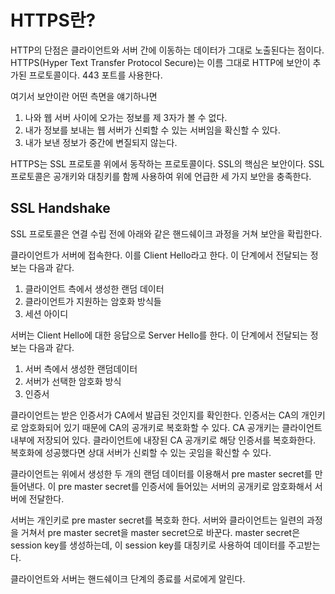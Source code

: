 # HTTPS란?

HTTP의 단점은 클라이언트와 서버 간에 이동하는 데이터가 그대로 노출된다는 점이다.
HTTPS(Hyper Text Transfer Protocol Secure)는 이름 그대로 HTTP에 보안이 추가된 프로토콜이다.
443 포트를 사용한다.

여기서 보안이란 어떤 측면을 얘기하나면

1. 나와 웹 서버 사이에 오가는 정보를 제 3자가 볼 수 없다.
2. 내가 정보를 보내는 웹 서버가 신뢰할 수 있는 서버임을 확신할 수 있다.
3. 내가 보낸 정보가 중간에 변질되지 않는다.

HTTPS는 SSL 프로토콜 위에서 동작하는 프로토콜이다. SSL의 핵심은 보안이다.
SSL 프로토콜은 공개키와 대칭키를 함께 사용하여 위에 언급한 세 가지 보안을 충족한다.

## SSL Handshake

SSL 프로토콜은 연결 수립 전에 아래와 같은 핸드쉐이크 과정을 거쳐 보안을 확립한다.



클라이언트가 서버에 접속한다. 이를 Client Hello라고 한다. 이 단계에서 전달되는 정보는 다음과 같다.

1. 클라이언트 측에서 생성한 랜덤 데이터
2. 클라이언트가 지원하는 암호화 방식들
3. 세션 아이디

서버는 Client Hello에 대한 응답으로 Server Hello를 한다. 이 단계에서 전달되는 정보는 다음과 같다.

1. 서버 측에서 생성한 랜덤데이터
2. 서버가 선택한 암호화 방식
3. 인증서



클라이언트는 받은 인증서가 CA에서 발급된 것인지를 확인한다. 인증서는 CA의 개인키로 암호화되어 있기 때문에 CA의 공개키로 복호화할 수 있다.
CA 공개키는 클라이언트 내부에 저장되어 있다. 클라이언트에 내장된 CA 공개키로 해당 인증서를 복호화한다. 복호화에 성공했다면 상대 서버가 신뢰할 수 있는 곳임을 확신할 수 있다.



클라이언트는 위에서 생성한 두 개의 랜덤 데이터를 이용해서 pre master secret를 만들어낸다.
이 pre master secret를 인증서에 들어있는 서버의 공개키로 암호화해서 서버에 전달한다.



서버는 개인키로 pre master secret를 복호화 한다. 서버와 클라이언트는 일련의 과정을 거쳐서
pre master secret을 master secret으로 바꾼다. master secret은 session key를 생성하는데,
이 session key를 대칭키로 사용하여 데이터를 주고받는다.

클라이언트와 서버는 핸드쉐이크 단계의 종료를 서로에게 알린다.

